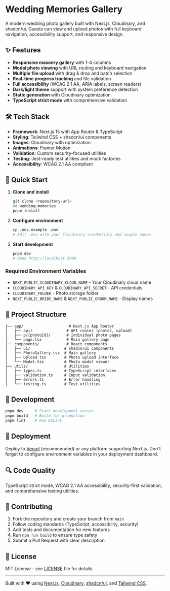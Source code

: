 # Wedding Memories Gallery

A modern wedding photo gallery built with Next.js, Cloudinary, and shadcn/ui. Guests can view and upload photos with full keyboard navigation, accessibility support, and responsive design.

## ✨ Features

- **Responsive masonry gallery** with 1-4 columns
- **Modal photo viewing** with URL routing and keyboard navigation
- **Multiple file upload** with drag & drop and batch selection
- **Real-time progress tracking** and file validation
- **Full accessibility** (WCAG 2.1 AA, ARIA labels, screen readers)
- **Dark/light theme** support with system preference detection
- **Static generation** with Cloudinary optimization
- **TypeScript strict mode** with comprehensive validation

## 🛠️ Tech Stack

- **Framework**: Next.js 15 with App Router & TypeScript
- **Styling**: Tailwind CSS + shadcn/ui components
- **Images**: Cloudinary with optimization
- **Animations**: Framer Motion
- **Validation**: Custom security-focused utilities
- **Testing**: Jest-ready test utilities and mock factories
- **Accessibility**: WCAG 2.1 AA compliant

## 🚀 Quick Start

1. **Clone and install**
   ```bash
   git clone <repository-url>
   cd wedding-memories
   pnpm install
   ```

2. **Configure environment**
   ```bash
   cp .env.example .env
   # Edit .env with your Cloudinary credentials and couple names
   ```

3. **Start development**
   ```bash
   pnpm dev
   # Open http://localhost:3000
   ```

### Required Environment Variables
- `NEXT_PUBLIC_CLOUDINARY_CLOUD_NAME` - Your Cloudinary cloud name
- `CLOUDINARY_API_KEY` & `CLOUDINARY_API_SECRET` - API credentials  
- `CLOUDINARY_FOLDER` - Photo storage folder
- `NEXT_PUBLIC_BRIDE_NAME` & `NEXT_PUBLIC_GROOM_NAME` - Display names

## 📁 Project Structure

```
├── app/                    # Next.js App Router
│   ├── api/               # API routes (photos, upload)
│   ├── p/[photoId]/       # Individual photo pages
│   └── page.tsx           # Main gallery page
├── components/            # React components
│   ├── ui/               # shadcn/ui components
│   ├── PhotoGallery.tsx  # Main gallery
│   ├── Upload.tsx        # Photo upload interface
│   └── Modal.tsx         # Photo modal viewer
├── utils/                # Utilities
│   ├── types.ts          # TypeScript interfaces
│   ├── validation.ts     # Input validation
│   ├── errors.ts         # Error handling
│   └── testing.ts        # Test utilities
```

## 📝 Development

```bash
pnpm dev     # Start development server
pnpm build   # Build for production
pnpm lint    # Run ESLint
```

## 🚀 Deployment

Deploy to [Vercel](https://vercel.com/new/clone) (recommended) or any platform supporting Next.js. Don't forget to configure environment variables in your deployment dashboard.

## 🔍 Code Quality

TypeScript strict mode, WCAG 2.1 AA accessibility, security-first validation, and comprehensive testing utilities.

## 🤝 Contributing

1. Fork the repository and create your branch from `main`
2. Follow coding standards (TypeScript, accessibility, security)
3. Add tests and documentation for new features
4. Run `npm run build` to ensure type safety
5. Submit a Pull Request with clear description

## 📄 License

MIT License - see [LICENSE](LICENSE) file for details.

---

Built with ❤️ using [Next.js](https://nextjs.org), [Cloudinary](https://cloudinary.com), [shadcn/ui](https://ui.shadcn.com), and [Tailwind CSS](https://tailwindcss.com).